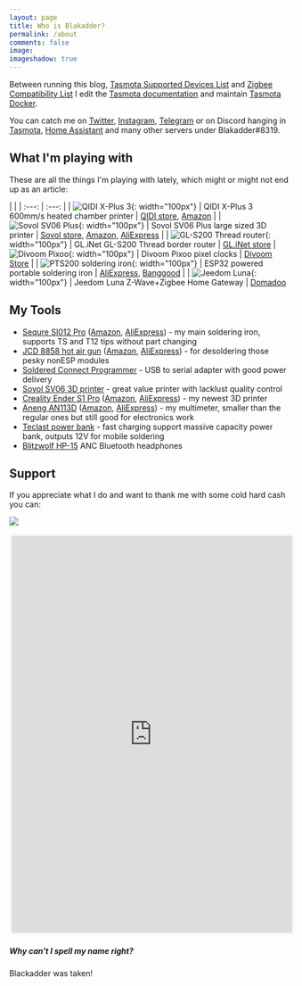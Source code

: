 ```yaml
---
layout: page
title: Who is Blakadder? 
permalink: /about
comments: false
image: 
imageshadow: true
---
```


Between running this blog, [Tasmota Supported Devices List](//templates.blakadder.com) and [Zigbee Compatibility List](//zigbee.blakadder.com) I edit the [Tasmota documentation](//tasmota.com) and maintain [Tasmota Docker](https://github.com/tasmota/docker-tasmota).

You can catch me on [Twitter](//www.twitter.com/blakadder_), [Instagram](https://instagram.com/blak_adder), [Telegram](https://t.me/blakadder) or on Discord hanging in [Tasmota](https://discord.gg/Ks2Kzd4), [Home Assistant](https://discord.gg/home-assistant) and many other servers under Blakadder#8319.

## What I'm playing with

These are all the things I'm playing with lately, which might or might not end up as an article:

| | 
| :---: | :---: | 
| ![QIDI X-Plus 3](/assets/images/tools/xplus3.webp){: width="100px"} | QIDI X-Plus 3 600mm/s heated chamber printer | [QIDI store](https://s.zbanx.com/r/g8jTH1CQYMC0), [Amazon](https://www.amazon.com/QIDI-TECHNOLOGY-Generation-Independent-Size11-02x11-02x10-63/dp/B0BWXH5V8V?&linkCode=ll1&tag=blakadders-20&linkId=c89a26ea7302e63c94faaf7102aaed91&language=en_US&ref_=as_li_ss_tl) |
| ![Sovol SV06 Plus](/assets/images/tools/sv06plus.jpg){: width="100px"} | Sovol SV06 Plus large sized 3D printer | [Sovol store](https://sovol3d.com/products/sovol-sv06-direct-drive-3d-printer?sca_ref=3309524.Vd4MGn0pGL&sca_source=base), [Amazon](https://www.amazon.com/Sovol-Planetary-Extruder-25-Point-8-66x8-66x9-84/dp/B0BJV3WB2J?&linkCode=ll1&tag=blakadders-20&linkId=a84b44d69702c51c8d697bcf79a577f7&language=en_US&ref_=as_li_ss_tl), [AliExpress](https://www.aliexpress.com/item/1005005061314862.html?aff_fcid=b01193a302754ad5a04b3ffcac968624-1681053035903-00240-_DDg1H8N&tt=CPS_NORMAL&aff_fsk=_DDg1H8N&aff_platform=shareComponent-detail&sk=_DDg1H8N&aff_trace_key=b01193a302754ad5a04b3ffcac968624-1681053035903-00240-_DDg1H8N&terminal_id=3f8c776975fd455ba956809c02d71a91&afSmartRedirect=y) |
| ![GL-S200 Thread router](/assets/images/tools/gl-s200.jpg){: width="100px"} | GL.iNet GL-S200 Thread border router | [GL.iNet store](https://store.gl-inet.com/collections/gl-s200-thread-dev-board)
| ![Divoom Pixoo](/assets/images/tools/pixoo.jpg){: width="100px"} | Divoom Pixoo pixel clocks | [Divoom Store](//collabs.shop/dlpvqc) |
| ![PTS200 soldering iron](/assets/images/tools/pts200.jpg){: width="100px"} | ESP32 powered portable soldering iron | [AliExpress](https://www.aliexpress.com/item/1005005197418686.html?aff_fcid=9538ab82de9941b28904dc545c4a46c8-1679397902298-03916-_DFRnp3R&tt=CPS_NORMAL&aff_fsk=_DFRnp3R&aff_platform=shareComponent-detail&sk=_DFRnp3R&aff_trace_key=9538ab82de9941b28904dc545c4a46c8-1679397902298-03916-_DFRnp3R&terminal_id=5328bb0326ad4ecea39a5766fa327b23&afSmartRedirect=y), [Banggood](https://www.banggood.com/PTS200-T13-100W-PD3_0-Smart-Soldering-Iron-CNC-Metal-Housing-Software-Upgradeable-Programing-Compatible-with-T12-TS101-PINE64-p-1978301.html?p=CM27171011078201412U&custlinkid=2803764) |
| ![Jeedom Luna](/assets/images/tools/luna.jpg){: width="100px"} | Jeedom Luna Z-Wave+Zigbee Home Gateway | [Domadoo](https://www.domadoo.fr/en/smart-home-gateway/6280-jeedom-smart-home-gateway-jeedom-luna-zigbee-30-and-z-wave-700.html?domid=14)

## My Tools

- [Sequre SI012 Pro](https://sequremall.com/products/sequre-si012-pro-intelligent-oled-electric-soldering-iron-with-adjustable-sensitivity-and-built-in-buzzer-for-t12-ts-soldering-iron-tips-supports-pd3-0-qc2-0-dc5525-power-supply/?ref=blakadder) ([Amazon](https://www.amazon.com/Electric-Soldering-SEQURE-Portable-Adapter-TS/dp/B0BB25K8QB?keywords=si012+pro&qid=1679228904&sr=8-1&linkCode=ll1&tag=blakadders-20&linkId=ca9eb883e540a1ba3aa2946b4318ce81&language=en_US&ref_=as_li_ss_tl), [AliExpress](https://www.aliexpress.com/item/1005004968592866.html?aff_fcid=45941c3c2db54bd68699427dbe84ee0e-1679228982212-05028-_DmOsE8z&tt=CPS_NORMAL&aff_fsk=_DmOsE8z&aff_platform=shareComponent-detail&sk=_DmOsE8z&aff_trace_key=45941c3c2db54bd68699427dbe84ee0e-1679228982212-05028-_DmOsE8z&terminal_id=3f8c776975fd455ba956809c02d71a91&afSmartRedirect=y)) - my main soldering iron, supports TS and T12 tips without part changing 
- [JCD 8858 hot air gun](https://www.aliexpress.com/item/4000525251154.html?aff_fcid=5e440c45283246d9a3d1e98d86beeb0d-1679178483689-05574-_DdWUVQ5&tt=CPS_NORMAL&aff_fsk=_DdWUVQ5&aff_platform=shareComponent-detail&sk=_DdWUVQ5&aff_trace_key=5e440c45283246d9a3d1e98d86beeb0d-1679178483689-05574-_DdWUVQ5&terminal_id=3f8c776975fd455ba956809c02d71a91&afSmartRedirect=y) ([Amazon](https://www.amazon.com/LRT-8858-Desoldering-100-500%E2%84%83-212-932%E2%84%89/dp/B09VZ9HB37?crid=34DY56UDD1TGI&keywords=JCD+8858&qid=1679229586&sprefix=jcd+8858%2Caps%2C174&sr=8-11&linkCode=ll1&tag=blakadders-20&linkId=7c4a727e966482b0e4bb22a99a73afed&language=en_US&ref_=as_li_ss_tl), [AliExpress](https://www.aliexpress.com/item/4000525251154.html?aff_fcid=5e440c45283246d9a3d1e98d86beeb0d-1679178483689-05574-_DdWUVQ5&tt=CPS_NORMAL&aff_fsk=_DdWUVQ5&aff_platform=shareComponent-detail&sk=_DdWUVQ5&aff_trace_key=5e440c45283246d9a3d1e98d86beeb0d-1679178483689-05574-_DdWUVQ5&terminal_id=3f8c776975fd455ba956809c02d71a91&afSmartRedirect=y)) - for desoldering those pesky nonESP modules
- [Soldered Connect Programmer](https://soldered.com/product/connect-programmer/) - USB to serial adapter with good power delivery
- [Sovol SV06 3D printer](https://sovol3d.com/products/sovol-sv06-direct-drive-3d-printer?sca_ref=3309524.Vd4MGn0pGL) - great value printer with lacklust quality control 
- [Creality Ender S1 Pro](https://www.geekbuying.com/item/Creality-Ender-3-S1-Pro-3D-Printer-496843.html?idev_id=3873) ([Amazon](https://www.amazon.com/Creality-S1-Pro-3D-High-Temperature/dp/B09TGWW6T6?crid=2N4GGTK3ZVJXO&keywords=ender+s1+pro&qid=1679229219&sprefix=ender+s1+pro%2Caps%2C226&sr=8-3&linkCode=ll1&tag=blakadders-20&linkId=f758646e8cd24bb41424a14f487d761d&language=en_US&ref_=as_li_ss_tl), [AliExpress](https://www.aliexpress.com/item/1005004128288871.html?aff_fcid=a4d57bd567644388bcfca0a6d4b3c0ca-1679229303152-07679-_DmM6Hcp&tt=CPS_NORMAL&aff_fsk=_DmM6Hcp&aff_platform=shareComponent-detail&sk=_DmM6Hcp&aff_trace_key=a4d57bd567644388bcfca0a6d4b3c0ca-1679229303152-07679-_DmM6Hcp&terminal_id=3f8c776975fd455ba956809c02d71a91&afSmartRedirect=y)) - my newest 3D printer
- [Aneng AN113D](https://www.banggood.com/ANENG-AN113D-Intelligent-Auto-Measure-True-RMS-Digital-Multimeter-6000-Counts-Resistance-Diode-Continuity-Tester-Temperature-AC-or-DC-Voltage-Current-Meter-Upgraded-from-AN8002-p-1568882.html?p=CM27171011078201412U&custlinkid=2683030) ([Amazon](https://www.amazon.com/Baugger-Digital-Multimeter-Tester-Temperature/dp/B081XZGTQK?keywords=AN113D&qid=1679229384&sr=8-2&linkCode=ll1&tag=blakadders-20&linkId=ce91569ffbc7b35190d8ab22ebfc5d6a&language=en_US&ref_=as_li_ss_tl), [AliExpress](https://www.aliexpress.com/item/4000190756180.html?aff_fcid=1f691a9915f846aa9880f890513e8c78-1679229449819-02419-_Dk3G9eH&tt=CPS_NORMAL&aff_fsk=_Dk3G9eH&aff_platform=shareComponent-detail&sk=_Dk3G9eH&aff_trace_key=1f691a9915f846aa9880f890513e8c78-1679229449819-02419-_Dk3G9eH&terminal_id=3f8c776975fd455ba956809c02d71a91&afSmartRedirect=y)) - my multimeter, smaller than the regular ones but still good for electronics work
- [Teclast power bank](https://www.banggood.com/Teclast-A40-Pro-20W-PD-22_5W-SCP-QC3_0-40000mAh-Power-Bank-LED-Digital-Display-Dual-Input-and-Four-Outputs-For-iPhone-13-13-Mini-13-Pro-Max-For-Samsung-Galaxy-S22-Xiaomi-Mi11-Huawei-P50-Pro-p-1954026.html?p=CM27171011078201412U&custlinkid=2902701) - fast charging support massive capacity power bank, outputs 12V for mobile soldering
- [Blitzwolf HP-15](https://www.banggood.com/BlitzWolf-BW-HP5-bluetooth-Headset-ANC-Headphone-Dual-Active-Noise-Canceling-Dual-Drivers-1000mAh-AAC-Stereo-Wireless-Headphone-with-Mic-p-1974221.html?p=CM27171011078201412U&custlinkid=2868891) ANC Bluetooth headphones

## Support

If you appreciate what I do and want to thank me with some cold hard cash you can:

<a href="https://paypal.me/tasmotatemplates"><img src="https://img.shields.io/static/v1?logo=paypal&label=&message=Donate via PayPal&color=slategrey"></a>

<iframe id='kofiframe' src='https://ko-fi.com/blakadder/?hidefeed=true&widget=true&embed=true&preview=true' style='border:none;width:100%;padding:4px;background:#f9f9f9;' height='712' title='blakadder'></iframe>

##### Why can't I spell my name right? 

Blackadder was taken!